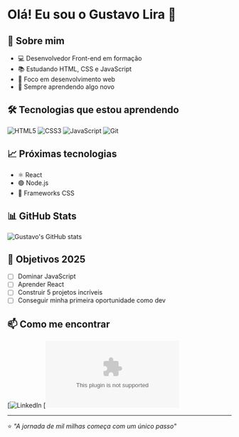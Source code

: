 # Olá! Eu sou o Gustavo Lira 👋

## 🚀 Sobre mim
- 💻 Desenvolvedor Front-end em formação
- 📚 Estudando HTML, CSS e JavaScript
- 🎯 Foco em desenvolvimento web
- 🌱 Sempre aprendendo algo novo

## 🛠️ Tecnologias que estou aprendendo
![HTML5](https://img.shields.io/badge/-HTML5-E34F26?style=flat-square&logo=html5&logoColor=white)
![CSS3](https://img.shields.io/badge/-CSS3-1572B6?style=flat-square&logo=css3)
![JavaScript](https://img.shields.io/badge/-JavaScript-F7DF1E?style=flat-square&logo=javascript&logoColor=black)
![Git](https://img.shields.io/badge/-Git-F05032?style=flat-square&logo=git&logoColor=white)

## 📈 Próximas tecnologias
- ⚛️ React
- 🟢 Node.js
- 🎨 Frameworks CSS

## 📊 GitHub Stats
![Gustavo's GitHub stats](https://github-readme-stats.vercel.app/api?username=gustavoLira-Dev&show_icons=true&theme=radical)

## 🎯 Objetivos 2025
- [ ] Dominar JavaScript
- [ ] Aprender React
- [ ] Construir 5 projetos incríveis
- [ ] Conseguir minha primeira oportunidade como dev

## 📫 Como me encontrar
[![LinkedIn](https://www.linkedin.com/in/gustavo-lira-05a776381/)
[![Email](gustavoalveslira25@gmail.com)

---
⭐ *"A jornada de mil milhas começa com um único passo"*
